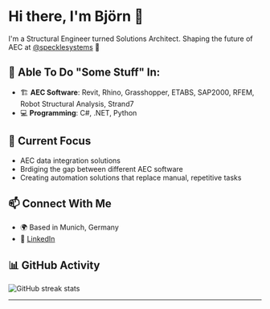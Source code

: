 # Hi there, I'm Björn 👋

I'm a Structural Engineer turned Solutions Architect. Shaping the future of AEC at [@specklesystems](https://github.com/specklesystems) 🚀

## 🔧 Able To Do "Some Stuff" In:

- 🏗️ **AEC Software**: Revit, Rhino, Grasshopper, ETABS, SAP2000, RFEM, Robot Structural Analysis, Strand7
- 💻 **Programming**: C#, .NET, Python

## 🎯 Current Focus

- AEC data integration solutions
- Brdiging the gap between different AEC software
- Creating automation solutions that replace manual, repetitive tasks

## 📫 Connect With Me

- 🌍 Based in Munich, Germany
- 💼 [LinkedIn](https://linkedin.com/in/bjoernsteinhagen)

## 📊 GitHub Activity

![GitHub streak stats](https://github-readme-streak-stats.herokuapp.com/?user=bjoernsteinhagen&theme=dark)

---
